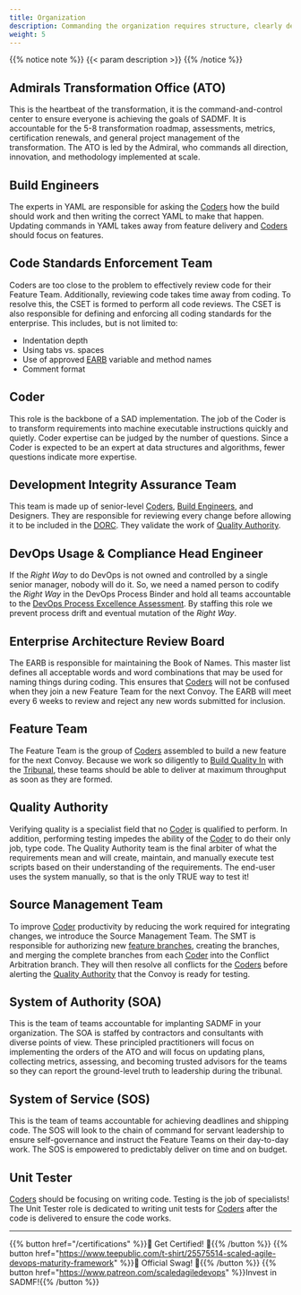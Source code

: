 ```yaml
---
title: Organization
description: Commanding the organization requires structure, clearly defined roles, and strict separation of duties! 
weight: 5
---
```


{{% notice note %}}
{{< param description >}}
{{% /notice %}}

## Admirals Transformation Office (ATO)

This is the heartbeat of the transformation, it is the command-and-control center to ensure everyone is achieving the goals of SADMF. It is accountable for the 5-8 transformation roadmap, assessments, metrics, certification renewals, and general project management of the transformation. The ATO is led by the Admiral, who commands all direction, innovation, and methodology implemented at scale.

## Build Engineers

The experts in YAML are responsible for asking the [Coders](/#coder) how the build should work and then writing the correct YAML to make that happen. Updating commands in YAML takes away from feature delivery and [Coders](/#coder) should focus on features.

## Code Standards Enforcement Team

Coders are too close to the problem to effectively review code for their Feature Team. Additionally, reviewing code takes time away from coding. To resolve this, the CSET is formed to perform all code reviews. The CSET is also responsible for defining and enforcing all coding standards for the enterprise. This includes, but is not limited to:

* Indentation depth
* Using tabs vs. spaces
* Use of approved [EARB](#enterprise-architecture-review-board) variable and method names
* Comment format
  
## Coder

This role is the backbone of a SAD implementation. The job of the Coder is to transform requirements into machine executable instructions quickly and quietly. Coder expertise can be judged by the number of questions. Since a Coder is expected to be an expert at data structures and algorithms, fewer questions indicate more expertise.

## Development Integrity Assurance Team

This team is made up of senior-level [Coders](/#coder), [Build Engineers](#build-engineers), and Designers. They are responsible for reviewing every change before allowing it to be included in the [DORC](/release-convoy/). They validate the work of [Quality Authority](#quality-authority).  

## DevOps Usage & Compliance Head Engineer

If the *Right Way* to do DevOps is not owned and controlled by a single senior manager, nobody will do it. So, we need a named person to codify the *Right Way* in the DevOps Process Binder and hold all teams accountable to the [DevOps Process Excellence Assessment](/practices/#devops-process-excellence-assessment). By staffing this role we prevent process drift and eventual mutation of the *Right Way*.

## Enterprise Architecture Review Board

The EARB is responsible for maintaining the Book of Names. This master list defines all acceptable words and word combinations that may be used for naming things during coding. This ensures that [Coders](/organization/#coder) will not be confused when they join a new Feature Team for the next Convoy. The EARB will meet every 6 weeks to review and reject any new words submitted for inclusion.

## Feature Team

The Feature Team is the group of [Coders](/organization/#coder) assembled to build a new feature for the next Convoy. Because we work so diligently to [Build Quality In](/principles/#build-quality-in) with the [Tribunal](/release-convoy/#tribunal), these teams should be able to deliver at maximum throughput as soon as they are formed.

## Quality Authority

Verifying quality is a specialist field that no [Coder](#coder) is qualified to perform. In addition, performing testing impedes the ability of the [Coder](#coder) to do their only job, type code. The Quality Authority team is the final arbiter of what the requirements mean and will create, maintain, and manually execute test scripts based on their understanding of the requirements. The end-user uses the system manually, so that is the only TRUE way to test it!

## Source Management Team

To improve [Coder](#coder) productivity by reducing the work required for integrating changes, we introduce the Source Management Team. The SMT is responsible for authorizing new [feature branches](/practices/#fractal-based-development), creating the branches, and merging the complete branches from each [Coder](#coder) into the Conflict Arbitration branch. They will then resolve all conflicts for the [Coders](/organization/#coder) before alerting the [Quality Authority](#quality-authority) that the Convoy is ready for testing.

## System of Authority (SOA)

This is the team of teams accountable for implanting SADMF in your organization. The SOA is staffed by contractors and consultants with diverse points of view. These principled practitioners will focus on implementing the orders of the ATO and will focus on updating plans, collecting metrics, assessing, and becoming trusted advisors for the teams so they can report the ground-level truth to leadership during the tribunal.

## System of Service (SOS)

This is the team of teams accountable for achieving deadlines and shipping code. The SOS will look to the chain of command for servant leadership to ensure self-governance and instruct the Feature Teams on their day-to-day work. The SOS is empowered to predictably deliver on time and on budget.

## Unit Tester

[Coders](#coder) should be focusing on writing code. Testing is the job of specialists! The Unit Tester role is dedicated to writing unit tests for [Coders](/#coder) after the code is delivered to ensure the code works.

---

{{% button href="/certifications" %}}🏅 Get Certified! 🏅{{% /button %}}
{{% button href="https://www.teepublic.com/t-shirt/25575514-scaled-agile-devops-maturity-framework" %}}💸 Official Swag! 💸{{% /button %}}
{{% button href="https://www.patreon.com/scaledagiledevops" %}}Invest in SADMF!{{% /button %}}